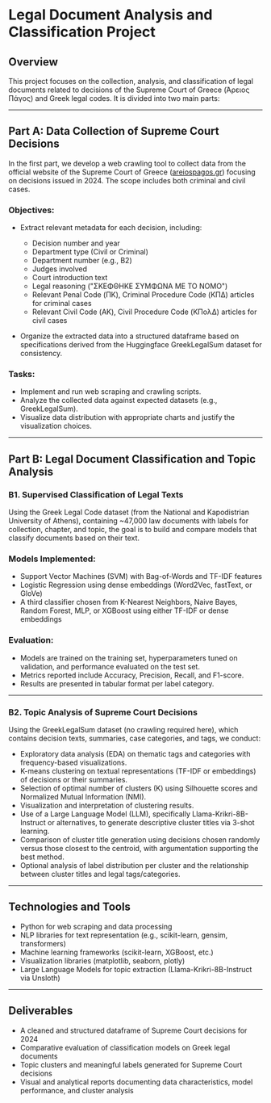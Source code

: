 
# Legal Document Analysis and Classification Project

## Overview

This project focuses on the collection, analysis, and classification of legal documents related to decisions of the Supreme Court of Greece (Άρειος Πάγος) and Greek legal codes. It is divided into two main parts:

---

## Part A: Data Collection of Supreme Court Decisions

In the first part, we develop a web crawling tool to collect data from the official website of the Supreme Court of Greece ([areiospagos.gr](https://areiospagos.gr)) focusing on decisions issued in 2024. The scope includes both criminal and civil cases.

### Objectives:

* Extract relevant metadata for each decision, including:

  * Decision number and year
  * Department type (Civil or Criminal)
  * Department number (e.g., Β2)
  * Judges involved
  * Court introduction text
  * Legal reasoning ("ΣΚΕΦΘΗΚΕ ΣΥΜΦΩΝΑ ΜΕ ΤΟ ΝΟΜΟ")
  * Relevant Penal Code (ΠΚ), Criminal Procedure Code (ΚΠΔ) articles for criminal cases
  * Relevant Civil Code (ΑΚ), Civil Procedure Code (ΚΠολΔ) articles for civil cases

* Organize the extracted data into a structured dataframe based on specifications derived from the Huggingface GreekLegalSum dataset for consistency.

### Tasks:

* Implement and run web scraping and crawling scripts.
* Analyze the collected data against expected datasets (e.g., GreekLegalSum).
* Visualize data distribution with appropriate charts and justify the visualization choices.

---

## Part B: Legal Document Classification and Topic Analysis

### B1. Supervised Classification of Legal Texts

Using the Greek Legal Code dataset (from the National and Kapodistrian University of Athens), containing \~47,000 law documents with labels for collection, chapter, and topic, the goal is to build and compare models that classify documents based on their text.

### Models Implemented:

* Support Vector Machines (SVM) with Bag-of-Words and TF-IDF features
* Logistic Regression using dense embeddings (Word2Vec, fastText, or GloVe)
* A third classifier chosen from K-Nearest Neighbors, Naive Bayes, Random Forest, MLP, or XGBoost using either TF-IDF or dense embeddings

### Evaluation:

* Models are trained on the training set, hyperparameters tuned on validation, and performance evaluated on the test set.
* Metrics reported include Accuracy, Precision, Recall, and F1-score.
* Results are presented in tabular format per label category.

---

### B2. Topic Analysis of Supreme Court Decisions

Using the GreekLegalSum dataset (no crawling required here), which contains decision texts, summaries, case categories, and tags, we conduct:

* Exploratory data analysis (EDA) on thematic tags and categories with frequency-based visualizations.
* K-means clustering on textual representations (TF-IDF or embeddings) of decisions or their summaries.
* Selection of optimal number of clusters (K) using Silhouette scores and Normalized Mutual Information (NMI).
* Visualization and interpretation of clustering results.
* Use of a Large Language Model (LLM), specifically Llama-Krikri-8B-Instruct or alternatives, to generate descriptive cluster titles via 3-shot learning.
* Comparison of cluster title generation using decisions chosen randomly versus those closest to the centroid, with argumentation supporting the best method.
* Optional analysis of label distribution per cluster and the relationship between cluster titles and legal tags/categories.

---

## Technologies and Tools

* Python for web scraping and data processing
* NLP libraries for text representation (e.g., scikit-learn, gensim, transformers)
* Machine learning frameworks (scikit-learn, XGBoost, etc.)
* Visualization libraries (matplotlib, seaborn, plotly)
* Large Language Models for topic extraction (Llama-Krikri-8B-Instruct via Unsloth)

---

## Deliverables

* A cleaned and structured dataframe of Supreme Court decisions for 2024
* Comparative evaluation of classification models on Greek legal documents
* Topic clusters and meaningful labels generated for Supreme Court decisions
* Visual and analytical reports documenting data characteristics, model performance, and cluster analysis

